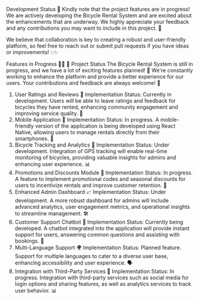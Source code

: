 Development Status 🚀
Kindly note that the project features are in progress! We are actively developing the Bicycle Rental System and are excited about the enhancements that are underway. We highly appreciate your feedback and any contributions you may want to include in this project. 🙌

We believe that collaboration is key to creating a robust and user-friendly platform, so feel free to reach out or submit pull requests if you have ideas or improvements! 💡✨

Features in Progress 🚧✨
🌟 Project Status
The Bicycle Rental System is still in progress, and we have a lot of exciting features planned! 🚀 We're constantly working to enhance the platform and provide a better experience for our users. Your contributions and feedback are always welcome! 🙌

1. User Ratings and Reviews 🌟
Implementation Status: Currently in development. Users will be able to leave ratings and feedback for bicycles they have rented, enhancing community engagement and improving service quality. 📝
2. Mobile Application 📱
Implementation Status: In progress. A mobile-friendly version of the application is being developed using React Native, allowing users to manage rentals directly from their smartphones. 📲
3. Bicycle Tracking and Analytics 📍
Implementation Status: Under development. Integration of GPS tracking will enable real-time monitoring of bicycles, providing valuable insights for admins and enhancing user experience. 📊
4. Promotions and Discounts Module 🎉
Implementation Status: In progress. A feature to implement promotional codes and seasonal discounts for users to incentivize rentals and improve customer retention. 💸
5. Enhanced Admin Dashboard 📈
Implementation Status: Under development. A more robust dashboard for admins will include advanced analytics, user engagement metrics, and operational insights to streamline management. 🛠️
6. Customer Support Chatbot 🤖
Implementation Status: Currently being developed. A chatbot integrated into the application will provide instant support for users, answering common questions and assisting with bookings. 💬
7. Multi-Language Support 🌍
Implementation Status: Planned feature. Support for multiple languages to cater to a diverse user base, enhancing accessibility and user experience. 🗣️
8. Integration with Third-Party Services 🔗
Implementation Status: In progress. Integration with third-party services such as social media for login options and sharing features, as well as analytics services to track user behavior. 📊
